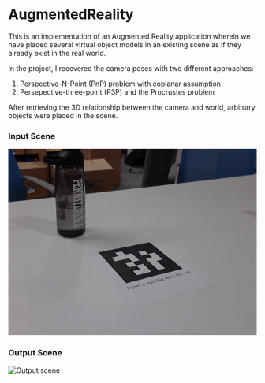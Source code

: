 # AugmentedReality

This is an implementation of an Augmented Reality application wherein we have placed several virtual object models in an existing scene as if they already exist in the real world.

In the project, I recovered the camera poses with two different approaches:
1. Perspective-N-Point (PnP) problem with coplanar assumption
2. Persepective-three-point (P3P) and the Procrustes problem

After retrieving the 3D relationship between the camera and world, arbitrary objects were placed in the scene.

### Input Scene ###
![Input scene](https://github.com/ayushgoel24/AugmentedReality/blob/master/input_image.jpg?raw=true)

### Output Scene ###
![Output scene](https://github.com/ayushgoel24/AugmentedReality/blob/master/output_scene.gif)
